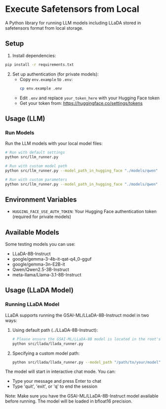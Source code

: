 # Execute Safetensors from Local

A Python library for running LLM models including LLaDA stored in safetensors format from local storage.

## Setup

1. Install dependencies:
```bash
pip install -r requirements.txt
```

2. Set up authentication (for private models):
   - Copy `env.example` to `.env`:
     ```bash
     cp env.example .env
     ```
   - Edit `.env` and replace `your_token_here` with your Hugging Face token
   - Get your token from: https://huggingface.co/settings/tokens

## Usage (LLM)

### Run Models

Run the LLM models with your local model files:

```bash
# Run with default settings
python src/llm_runner.py

# Run with custom model path
python src/llm_runner.py --model_path_in_hugging_face "./models/qwen"

# Run with custom parameters
python src/llm_runner.py --model_path_in_hugging_face "./models/qwen" --prompt "What is machine learning?" --max_new_tokens 100 --temperature 0.8
```

## Environment Variables

- `HUGGING_FACE_USE_AUTH_TOKEN`: Your Hugging Face authentication token (required for private models)

## Available Models

Some testing models you can use:
- LLaDA-8B-Instruct
- google/gemma-3-4b-it-qat-q4_0-gguf
- google/gemma-3n-E2B-it
- Qwen/Qwen2.5-3B-Instruct
- meta-llama/Llama-3.1-8B-Instruct 

## Usage (LLaDA Model)

### Running LLaDA Model

LLaDA supports running the GSAI-ML/LLaDA-8B-Instruct model in two ways:

1. Using default path (../LLaDA-8B-Instruct):
   ```bash
   # Please ensure the GSAI-ML/LLaDA-8B model is located in the root's parent folder
   python src/llada/llada_runner.py
   ```

2. Specifying a custom model path:
   ```bash
   python src/llada/llada_runner.py --model_path "/path/to/your/model"
   ```

The model will start in interactive chat mode. You can:
- Type your message and press Enter to chat
- Type 'quit', 'exit', or 'q' to end the session

Note: Make sure you have the GSAI-ML/LLaDA-8B-Instruct model available before running.
The model will be loaded in bfloat16 precision.
